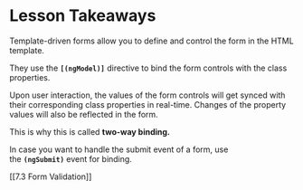 # Lesson Takeaways

Template-driven forms allow you to define and control the form in the HTML template. 

They use the **`[(ngModel)]`** directive to bind the form controls with the class properties.

Upon user interaction, the values of the form controls will get synced with their corresponding class properties in real-time. Changes of the property values will also be reflected in the form.

This is why this is called **two-way binding.**

In case you want to handle the submit event of a form, use the **`(ngSubmit)`** event for binding.

[[7.3 Form Validation]]
